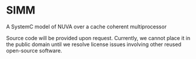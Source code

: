 # SIMM
A SystemC model of NUVA over a cache coherent multiprocessor

Source code will be provided upon request. Currently, we cannot place it in the public domain until we resolve license issues involving other reused open-source software.


